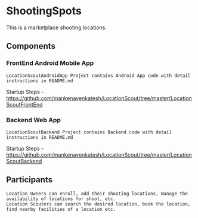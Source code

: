 # ShootingSpots

This is a marketplace shooting locations.

## Components

### FrontEnd Android Mobile App
```
LocationScoutAndroidApp Project contains Android App code with detail instructions in README.md
```
Startup Steps - https://github.com/mankenavenkatesh/LocationScout/tree/master/LocationScoutFrontEnd


### Backend Web App
```
LocationScoutBackend Project contains Backend code with detail instructions in README.md
```
Startup Steps - https://github.com/mankenavenkatesh/LocationScout/tree/master/LocationScoutBackend



## Participants
 
 ```
Location Owners can enroll, add their shooting locations, manage the availability of locations for shoot, etc. 
Location Scouters can search the desired location, book the location, find nearby facilities of a location etc.

```
 
 
 
